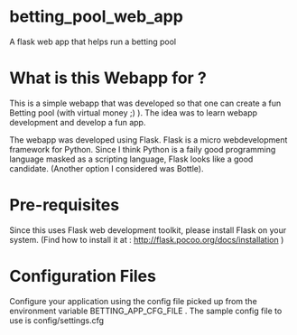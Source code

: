 betting_pool_web_app
====================

A flask web app that helps run a betting pool

What is this Webapp for ?
=========================
This is a simple webapp that was developed so that one can 
create a fun Betting pool (with virtual money ;) ).
The idea was to learn webapp development and develop a fun app.

The webapp was developed using Flask.
Flask is a micro webdevelopment framework for Python.
Since I think Python is a faily good programming language
masked as a scripting language, Flask looks like a good
candidate. (Another option I considered was Bottle).

Pre-requisites
==============
Since this uses Flask web development toolkit, please
install Flask on your system.
(Find how to install it at : http://flask.pocoo.org/docs/installation )

Configuration Files
===================
Configure your application using the config file picked up
from the environment variable BETTING_APP_CFG_FILE .
The sample config file to use is config/settings.cfg
